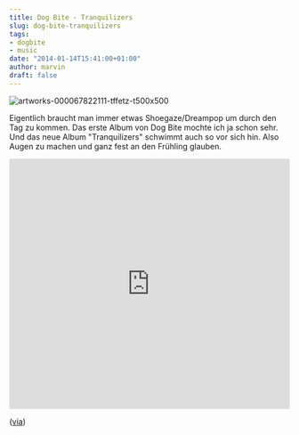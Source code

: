 ```yaml
---
title: Dog Bite - Tranquilizers
slug: dog-bite-tranquilizers
tags:
- dogbite
- music
date: "2014-01-14T15:41:00+01:00"
author: marvin
draft: false
---
```

![artworks-000067822111-tffetz-t500x500](/images/artworks-000067822111-tffetz-t500x500.jpg)

Eigentlich braucht man immer etwas Shoegaze/Dreampop um durch den Tag zu
kommen. Das erste Album von Dog Bite mochte ich ja schon sehr. Und das
neue Album "Tranquilizers" schwimmt auch so vor sich hin. Also Augen zu
machen und ganz fest an den Frühling glauben.

<iframe width="100%" height="450" scrolling="no" frameborder="no" src="https://w.soundcloud.com/player/?url=https%3A//api.soundcloud.com/playlists/20038562&amp;auto_play=false&amp;hide_related=false&amp;show_comments=true&amp;show_user=true&amp;show_reposts=false&amp;visual=true"></iframe>

([via](http://www.dazeddigital.com/music/article/18430/1/dog-bite-tranquilizers?utm_source=Link&utm_medium=Link&utm_campaign=RSSFeed&utm_term=dog-bite-tranquilizers))